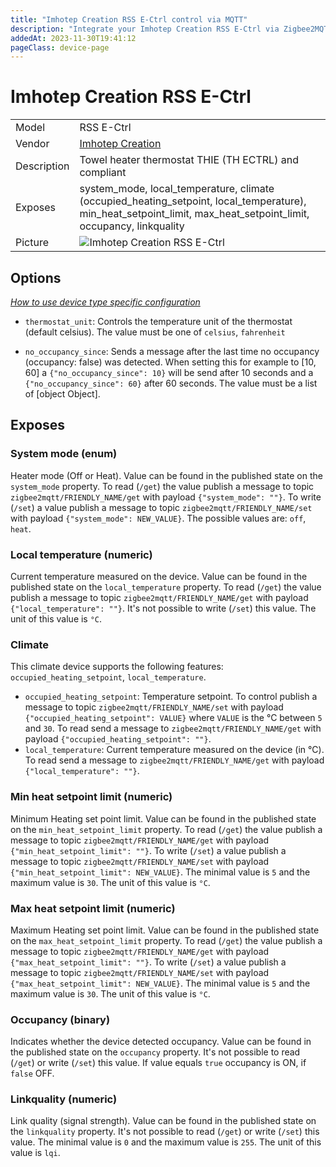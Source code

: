 ```yaml
---
title: "Imhotep Creation RSS E-Ctrl control via MQTT"
description: "Integrate your Imhotep Creation RSS E-Ctrl via Zigbee2MQTT with whatever smart home infrastructure you are using without the vendor's bridge or gateway."
addedAt: 2023-11-30T19:41:12
pageClass: device-page
---
```


<!-- !!!! -->
<!-- ATTENTION: This file is auto-generated through docgen! -->
<!-- You can only edit the "Notes"-Section between the two comment lines "Notes BEGIN" and "Notes END". -->
<!-- Do not use h1 or h2 heading within "## Notes"-Section. -->
<!-- !!!! -->

# Imhotep Creation RSS E-Ctrl

|     |     |
|-----|-----|
| Model | RSS E-Ctrl  |
| Vendor  | [Imhotep Creation](/supported-devices/#v=Imhotep%20Creation)  |
| Description | Towel heater thermostat THIE (TH ECTRL) and compliant |
| Exposes | system_mode, local_temperature, climate (occupied_heating_setpoint, local_temperature), min_heat_setpoint_limit, max_heat_setpoint_limit, occupancy, linkquality |
| Picture | ![Imhotep Creation RSS E-Ctrl](https://www.zigbee2mqtt.io/images/devices/RSS-E-Ctrl.jpg) |


<!-- Notes BEGIN: You can edit here. Add "## Notes" headline if not already present. -->


<!-- Notes END: Do not edit below this line -->



## Options
*[How to use device type specific configuration](../guide/configuration/devices-groups.md#specific-device-options)*

* `thermostat_unit`: Controls the temperature unit of the thermostat (default celsius). The value must be one of `celsius`, `fahrenheit`

* `no_occupancy_since`: Sends a message after the last time no occupancy (occupancy: false) was detected. When setting this for example to [10, 60] a `{"no_occupancy_since": 10}` will be send after 10 seconds and a `{"no_occupancy_since": 60}` after 60 seconds. The value must be a list of [object Object].


## Exposes

### System mode (enum)
Heater mode (Off or Heat).
Value can be found in the published state on the `system_mode` property.
To read (`/get`) the value publish a message to topic `zigbee2mqtt/FRIENDLY_NAME/get` with payload `{"system_mode": ""}`.
To write (`/set`) a value publish a message to topic `zigbee2mqtt/FRIENDLY_NAME/set` with payload `{"system_mode": NEW_VALUE}`.
The possible values are: `off`, `heat`.

### Local temperature (numeric)
Current temperature measured on the device.
Value can be found in the published state on the `local_temperature` property.
To read (`/get`) the value publish a message to topic `zigbee2mqtt/FRIENDLY_NAME/get` with payload `{"local_temperature": ""}`.
It's not possible to write (`/set`) this value.
The unit of this value is `°C`.

### Climate 
This climate device supports the following features: `occupied_heating_setpoint`, `local_temperature`.
- `occupied_heating_setpoint`: Temperature setpoint. To control publish a message to topic `zigbee2mqtt/FRIENDLY_NAME/set` with payload `{"occupied_heating_setpoint": VALUE}` where `VALUE` is the °C between `5` and `30`. To read send a message to `zigbee2mqtt/FRIENDLY_NAME/get` with payload `{"occupied_heating_setpoint": ""}`.
- `local_temperature`: Current temperature measured on the device (in °C). To read send a message to `zigbee2mqtt/FRIENDLY_NAME/get` with payload `{"local_temperature": ""}`.

### Min heat setpoint limit (numeric)
Minimum Heating set point limit.
Value can be found in the published state on the `min_heat_setpoint_limit` property.
To read (`/get`) the value publish a message to topic `zigbee2mqtt/FRIENDLY_NAME/get` with payload `{"min_heat_setpoint_limit": ""}`.
To write (`/set`) a value publish a message to topic `zigbee2mqtt/FRIENDLY_NAME/set` with payload `{"min_heat_setpoint_limit": NEW_VALUE}`.
The minimal value is `5` and the maximum value is `30`.
The unit of this value is `°C`.

### Max heat setpoint limit (numeric)
Maximum Heating set point limit.
Value can be found in the published state on the `max_heat_setpoint_limit` property.
To read (`/get`) the value publish a message to topic `zigbee2mqtt/FRIENDLY_NAME/get` with payload `{"max_heat_setpoint_limit": ""}`.
To write (`/set`) a value publish a message to topic `zigbee2mqtt/FRIENDLY_NAME/set` with payload `{"max_heat_setpoint_limit": NEW_VALUE}`.
The minimal value is `5` and the maximum value is `30`.
The unit of this value is `°C`.

### Occupancy (binary)
Indicates whether the device detected occupancy.
Value can be found in the published state on the `occupancy` property.
It's not possible to read (`/get`) or write (`/set`) this value.
If value equals `true` occupancy is ON, if `false` OFF.

### Linkquality (numeric)
Link quality (signal strength).
Value can be found in the published state on the `linkquality` property.
It's not possible to read (`/get`) or write (`/set`) this value.
The minimal value is `0` and the maximum value is `255`.
The unit of this value is `lqi`.

